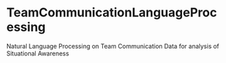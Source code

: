 # TeamCommunicationLanguageProcessing
Natural Language Processing on Team Communication Data for analysis of Situational Awareness
